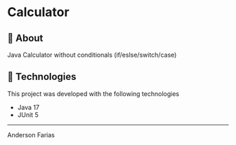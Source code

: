 # Calculator

## 📝 About

Java Calculator without conditionals (if/eslse/switch/case)

## 🧪 Technologies

This project was developed with the following technologies

- Java 17
- JUnit 5

---

Anderson Farias
